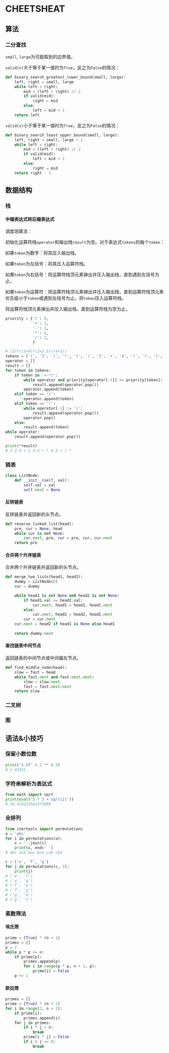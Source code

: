 # CHEETSHEAT

## 算法

### 二分查找

`small`, `large`为可能取到的边界值。

`valid(x)`大于等于某一值时为`True`，反之为`False`的情况：

```python
def binary_search_greatest_lower_bound(small, large):
    left, right = small, large
    while left < right:
        mid = (left + right) // 2
        if valid(mid):
            right = mid
        else:
            left = mid + 1
    return left
```

`valid(x)`小于等于某一值时为`True`，反之为`False`的情况：

```python
def binary_search_least_upper_bound(small, large):
    left, right = small, large + 1
    while left < right:
        mid = (left + right) // 2
        if valid(mid):
            left = mid + 1
        else:
            right = mid
    return right - 1
```

## 数据结构

### 栈

#### 中缀表达式转后缀表达式

调度场算法：

初始化运算符栈`operator`和输出栈`result`为空。对于表达式`tokens`的每个`token`：

如果`token`为数字：将其压入输出栈。

如果`token`为左括号：将其压入运算符栈。

如果`token`为右括号：将运算符栈顶元素弹出并压入输出栈，直到遇到左括号为止。

如果`token`为运算符：将运算符栈顶元素弹出并压入输出栈，直到运算符栈顶元素优先级小于`token`或遇到左括号为止。将`token`压入运算符栈。

将运算符栈顶元素弹出并压入输出栈，直到运算符栈为空为止。

```python
priority = {'(': 0,
            '+': 1,
            '-': 1,
            '*': 2,
            '/': 2,
            }

# (3)*((3+4)*(2+3.5)/(4+5))
tokens = ['(', '3', ')', '*', '(', '(', '3', '+', '4', ')', '*', '(', '2', '+', '3.5', ')', '/', '(', '4', '+', '5', ')', ')']
operator = []
result = []
for token in tokens:
    if token in '+-*/':
        while operator and priority[operator[-1]] >= priority[token]:
            result.append(operator.pop())
        operator.append(token)
    elif token == '(':
        operator.append(token)
    elif token == ')':
        while operator[-1] != '(':
            result.append(operator.pop())
        operator.pop()
    else:
        result.append(token)
while operator:
    result.append(operator.pop())

print(*result)
# 3 3 4 + 2 3.5 + * 4 5 + / *
```

### 链表

```python
class ListNode:
    def __init__(self, val):
        self.val = val
        self.next = None
```

#### 反转链表

反转链表并返回新的头节点。

```python
def reverse_linked_list(head):
    pre, cur = None, head
    while cur is not None:
        cur.next, pre, cur = pre, cur, cur.next
    return pre
```

#### 合并两个升序链表

合并两个升序链表并返回新的头节点。

```python
def merge_two_lists(head1, head2):
    dummy = ListNode(0)
    cur = dummy

    while head1 is not None and head2 is not None:
        if head1.val <= head2.val:
            cur.next, head1 = head1, head1.next
        else:
            cur.next, head2 = head2, head2.next
        cur = cur.next
    cur.next = head2 if head1 is None else head1
    
    return dummy.next
```

#### 查找链表中间节点

返回链表的中间节点或中间偏左节点。

```python
def find_middle_node(head):
    slow = fast = head
    while fast.next and fast.next.next:
        slow = slow.next
        fast = fast.next.next
    return slow
```





### 二叉树

### 图

## 语法&小技巧

### 保留小数位数

```python
print('%.5f' % 2 ** 0.5)
# 1.41421
```

### 字符串解析为表达式

```python
from math import sqrt
print(eval('5 * 3 + sqrt(2)'))
# 16.414213562373096
```

### 全排列

```python
from itertools import permutations
a = 'abc'
for i in permutations(a):
    x = ''.join(i)
    print(x, end=' ')
# abc acb bac bca cab cba

c = ('e', 'f', 'g')
for j in permutations(c, 2):
    print(j)
# ('e', 'f')
# ('e', 'g')
# ('f', 'e')
# ('f', 'g')
# ('g', 'e')
# ('g', 'f')
```

### 素数筛法

#### 埃氏筛

```python
prime = [True] * (n + 1)
primes = []
p = 2
while p * p <= n:
    if prime[p]:
        primes.append(p)
        for i in range(p * p, n + 1, p):
            prime[i] = False
    p += 1
```

#### 欧拉筛

```python
primes = []
prime = [True] * (n + 1)
for i in range(2, n + 1):
    if prime[i]:
        primes.append(i)
    for j in primes:
        if i * j > n:
            break
        prime[i * j] = False
        if i % j == 0:
            break
```
